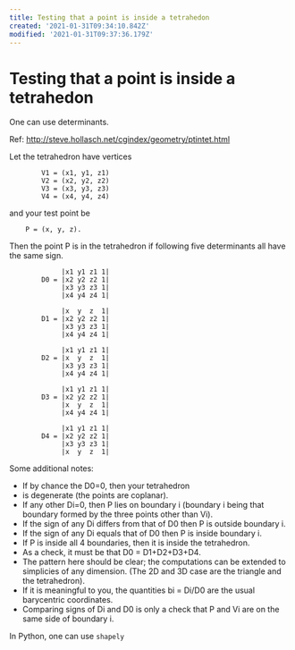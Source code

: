 ```yaml
---
title: Testing that a point is inside a tetrahedon
created: '2021-01-31T09:34:10.842Z'
modified: '2021-01-31T09:37:36.179Z'
---
```


# Testing that a point is inside a tetrahedon

One can use determinants.

Ref: http://steve.hollasch.net/cgindex/geometry/ptintet.html

Let the tetrahedron have vertices
```
        V1 = (x1, y1, z1)
        V2 = (x2, y2, z2)
        V3 = (x3, y3, z3)
        V4 = (x4, y4, z4)
```
and your test point be

        P = (x, y, z).
Then the point P is in the tetrahedron if following five determinants all have the same sign.
```
             |x1 y1 z1 1|
        D0 = |x2 y2 z2 1|
             |x3 y3 z3 1|
             |x4 y4 z4 1|

             |x  y  z  1|
        D1 = |x2 y2 z2 1|
             |x3 y3 z3 1|
             |x4 y4 z4 1|

             |x1 y1 z1 1|
        D2 = |x  y  z  1|
             |x3 y3 z3 1|
             |x4 y4 z4 1|

             |x1 y1 z1 1|
        D3 = |x2 y2 z2 1|
             |x  y  z  1|
             |x4 y4 z4 1|

             |x1 y1 z1 1|
        D4 = |x2 y2 z2 1|
             |x3 y3 z3 1|
             |x  y  z  1|
```

Some additional notes:

- If by chance the D0=0, then your tetrahedron
- is degenerate (the points are coplanar).
- If any other Di=0, then P lies on boundary i (boundary i being that boundary formed by the three points other than Vi).
- If the sign of any Di differs from that of D0 then P is outside boundary i.
- If the sign of any Di equals that of D0 then P is inside boundary i.
- If P is inside all 4 boundaries, then it is inside the tetrahedron.
- As a check, it must be that D0 = D1+D2+D3+D4.
- The pattern here should be clear; the computations can be extended to simplicies of any dimension. (The 2D and 3D case are the triangle and the tetrahedron).
- If it is meaningful to you, the quantities bi = Di/D0 are the usual barycentric coordinates.
- Comparing signs of Di and D0 is only a check that P and Vi are on the same side of boundary i.


In Python, one can use `shapely`
